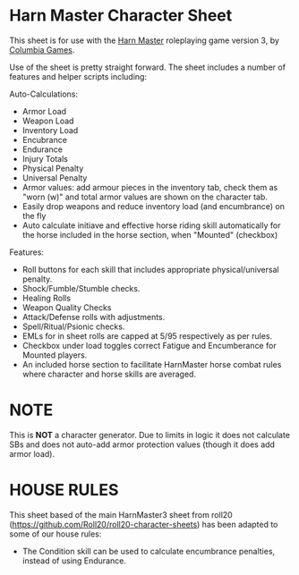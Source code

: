 Harn Master Character Sheet
===========================

This sheet is for use with the [Harn Master](http://columbiagames.com/cgi-bin/query/cfg/zoom.cfg?product_id=4001) roleplaying game version 3, by [Columbia Games](http://columbiagames.com/).

Use of the sheet is pretty straight forward.  The sheet includes a number of features and helper scripts including:

Auto-Calculations:
* Armor Load
* Weapon Load
* Inventory Load
* Encubrance
* Endurance
* Injury Totals
* Physical Penalty
* Universal Penalty
* Armor values: add armour pieces in the inventory tab, check them as "worn (w)" and total armor values are shown on the character tab.
* Easily drop weapons and reduce inventory load (and encumbrance) on the fly
* Auto calculate initiave and effective horse riding skill automatically for the horse included in the horse section, when "Mounted" (checkbox)

Features:
* Roll buttons for each skill that includes appropriate physical/universal penalty.
* Shock/Fumble/Stumble checks.
* Healing Rolls
* Weapon Quality Checks
* Attack/Defense rolls with adjustments.
* Spell/Ritual/Psionic checks.
* EMLs for in sheet rolls are capped at 5/95 respectively as per rules.
* Checkbox under load toggles correct Fatigue and Encumberance for Mounted players.
* An included horse section to facilitate HarnMaster horse combat rules where character and horse skills are averaged. 

NOTE
====

This is **NOT** a character generator.  Due to limits in logic it does not calculate SBs and does not auto-add armor protection values (though it does add armor load).


HOUSE RULES
===========

This sheet based of the main HarnMaster3 sheet from roll20 (https://github.com/Roll20/roll20-character-sheets) has been adapted to some of our house rules:

* The Condition skill can be used to calculate encumbrance penalties, instead of using Endurance.

